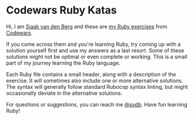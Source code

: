 # Codewars Ruby Katas

Hi, I am [Sjaak van den Berg](http://svdb.co/) and these are [my Ruby exercises](http://www.codewars.com/users/sjaakvandenberg) from [Codewars](http://www.codewars.com/).

If you come across them and you're learning Ruby, try coming up with a solution yourself first and use my answers as a last resort. Some of these solutions might not be optimal or even complete or working. This is a small part of my journey learning the Ruby language.

Each Ruby file contains a small header, along with a description of the exercise. It will sometimes also include one or more alternative solutions. The syntax will generally follow standard Rubocop syntax linting, but might occasionally deviate in the alternative solutions.

For questions or suggestions, you can reach me [@svdb](https://twitter.com/svdb). Have fun learning Ruby!